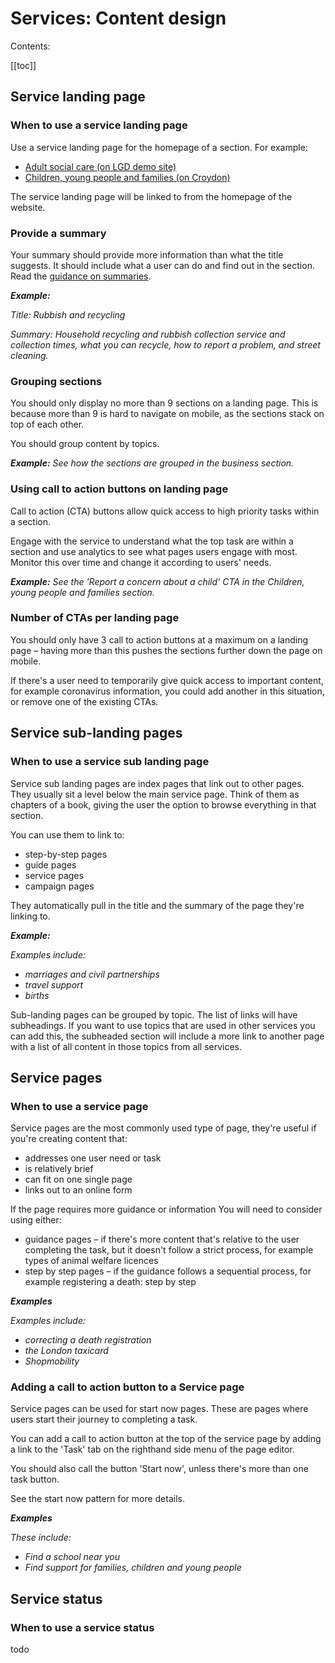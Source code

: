 # Services: Content design
Contents:

[[toc]]

## Service landing page

### When to use a service landing page
Use a service landing page for the homepage of a section. For example:

* [Adult social care (on LGD demo site)](https://localgovdrupal.agile.coop/adult-health-and-social-care)
* [Children, young people and families (on Croydon)](https://www.croydon.gov.uk/children-young-people-and-families)
<!-- Where shall we link to? -->
<!-- Todo: add screenshots -->

The service landing page will be linked to from the homepage of the website.

### Provide a summary
Your summary should provide more information than what the title suggests. It should include what a user can do and find out in the section. Read the [guidance on summaries](https://www.gov.uk/guidance/content-design/writing-for-gov-uk#summaries).

***Example:*** 

*Title: Rubbish and recycling*

*Summary: Household recycling and rubbish collection service and collection times, what you can recycle, how to report a problem, and street cleaning.*

<!-- Is this general advice we want to give?  -->
### Grouping sections
You should only display no more than 9 sections on a landing page. This is because more than 9 is hard to navigate on mobile, as the sections stack on top of each other.

You should group content by topics.

***Example:*** 
*See how the sections are grouped in the business section.*

### Using call to action buttons on landing page

Call to action (CTA) buttons allow quick access to high priority tasks within a section.

Engage with the service to understand what the top task are within a section and use analytics to see what pages users engage with most. Monitor this over time and change it according to users' needs.

***Example:*** 
*See the 'Report a concern about a child' CTA in the Children, young people and families section.*
<!-- todo: add a screenshot -->

### Number of CTAs per landing page
<!-- Is this general advice? -->
You should only have 3 call to action buttons at a maximum on a landing page – having more than this pushes the sections further down the page on mobile.

If there's a user need to temporarily give quick access to important content, for example coronavirus information, you could add another in this situation, or remove one of the existing CTAs.

## Service sub-landing pages

### When to use a service sub landing page
Service sub landing pages are index pages that link out to other pages. They usually sit a level below the main service page. Think of them as chapters of a book, giving the user the option to browse everything in that section.

You can use them to link to:

* step-by-step pages
* guide pages
* service pages
* campaign pages

They automatically pull in the title and the summary of the page they're linking to.

***Example:*** 

*Examples include:*

- *marriages and civil partnerships*
- *travel support*
- *births*

Sub-landing pages can be grouped by topic. The list of links will have subheadings. If you want to use topics that are used in other services you can add this, the subheaded section will include a more link to another page with a list of all content in those topics from all services.

<!-- Add links to examples or demo site -->

## Service pages

### When to use a service page
Service pages are the most commonly used type of page, they're useful if you're creating content that:

* addresses one user need or task
* is relatively brief
* can fit on one single page
* links out to an online form

If the page requires more guidance or information
You will need to consider using either:

* guidance pages – if there's more content that's relative to the user completing the task, but it doesn't follow a strict process, for example types of animal welfare licences
* step by step pages – if the guidance follows a sequential process, for example registering a death: step by step

<!-- Todo: update links once there's documentation for guides etc -->

***Examples***

*Examples include:*

* *correcting a death registration*
* *the London taxicard*
* *Shopmobility*

### Adding a call to action button to a Service page
<!-- todo: test this -->
Service pages can be used for start now pages. These are pages where users start their journey to completing a task.

You can add a call to action button at the top of the service page by adding a link to the 'Task' tab on the righthand side menu of the page editor.

You should also call the button 'Start now', unless there's more than one task button.

See the start now pattern for more details.

***Examples***

*These include:*
* *Find a school near you*
* *Find support for families, children and young people*

## Service status
### When to use a service status
todo
